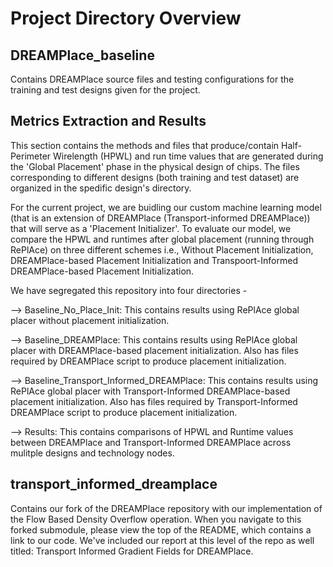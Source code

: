 # Project Directory Overview

## DREAMPlace_baseline
Contains DREAMPlace source files and testing configurations for the training and test designs given for the project.

## Metrics Extraction and Results

This section contains the methods and files that produce/contain Half-Perimeter Wirelength (HPWL) and run time values that are generated during the 'Global Placement' phase in the physical design of chips. The files corresponding to different designs (both training and test dataset) are organized in the spedific design's directory.

For the current project, we are buidling our custom machine learning model (that is an extension of DREAMPlace (Transport-informed DREAMPlace)) that will serve as a 'Placement Initializer'. To evaluate our model, we compare the HPWL and runtimes after global placement (running through RePlAce) on three different schemes i.e., Without Placement Initialization, DREAMPlace-based Placement Initialization and Transpoort-Informed DREAMPlace-based Placement Initialization.

We have segregated this repository into four directories -

--> Baseline_No_Place_Init: This contains results using RePlAce global placer without placement initialization.

--> Baseline_DREAMPlace: This contains results using RePlAce global placer with DREAMPlace-based placement initialization. Also has files required by DREAMPlace script to produce placement initialization.

--> Baseline_Transport_Informed_DREAMPlace: This contains results using RePlAce global placer with Transport-Informed DREAMPlace-based placement initialization. Also has files required by Transport-Informed DREAMPlace script to produce placement initialization.

--> Results: This contains comparisons of HPWL and Runtime values between DREAMPlace and Transport-Informed DREAMPlace across mulitple designs and technology nodes.

## transport_informed_dreamplace
Contains our fork of the DREAMPlace repository with our implementation of the Flow Based Density Overflow operation. When you navigate to this forked submodule, please view the top of the README, which contains a link to our code. We've included our report at this level of the repo as well titled: Transport Informed Gradient Fields for DREAMPlace.

